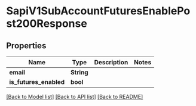 # SapiV1SubAccountFuturesEnablePost200Response

## Properties

Name | Type | Description | Notes
------------ | ------------- | ------------- | -------------
**email** | **String** |  | 
**is_futures_enabled** | **bool** |  | 

[[Back to Model list]](../README.md#documentation-for-models) [[Back to API list]](../README.md#documentation-for-api-endpoints) [[Back to README]](../README.md)


